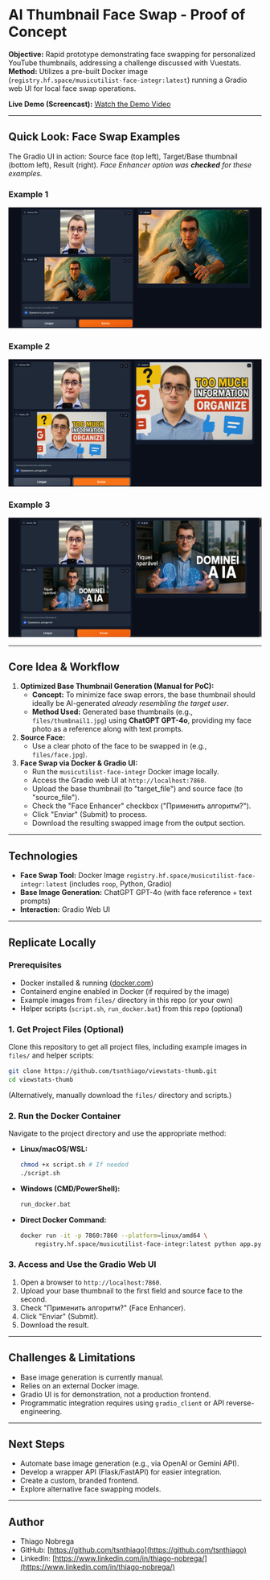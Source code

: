 # AI Thumbnail Face Swap - Proof of Concept

**Objective:** Rapid prototype demonstrating face swapping for personalized YouTube thumbnails, addressing a challenge discussed with Vuestats.  
**Method:** Utilizes a pre-built Docker image (`registry.hf.space/musicutilist-face-integr:latest`) running a Gradio web UI for local face swap operations.

**Live Demo (Screencast):** [Watch the Demo Video](./files/ViewStats%20-%20Video.mp4)

---

## Quick Look: Face Swap Examples

The Gradio UI in action: Source face (top left), Target/Base thumbnail (bottom left), Result (right).
*Face Enhancer option was **checked** for these examples.*

### Example 1

![Example 1](./files/print.png)

### Example 2

![Example 2](./files/print2.png)

### Example 3

![Example 3](./files/print3.png)

---

## Core Idea & Workflow

1. **Optimized Base Thumbnail Generation (Manual for PoC):**
    - **Concept:** To minimize face swap errors, the base thumbnail should ideally be AI-generated *already resembling the target user*.
    - **Method Used:** Generated base thumbnails (e.g., `files/thumbnail1.jpg`) using **ChatGPT GPT-4o**, providing my face photo as a reference along with text prompts.
2. **Source Face:**  
    - Use a clear photo of the face to be swapped in (e.g., `files/face.jpg`).
3. **Face Swap via Docker & Gradio UI:**
    - Run the `musicutilist-face-integr` Docker image locally.
    - Access the Gradio web UI at `http://localhost:7860`.
    - Upload the base thumbnail (to "target_file") and source face (to "source_file").
    - Check the "Face Enhancer" checkbox ("Применить алгоритм?").
    - Click "Enviar" (Submit) to process.
    - Download the resulting swapped image from the output section.

---

## Technologies

- **Face Swap Tool:** Docker Image `registry.hf.space/musicutilist-face-integr:latest` (includes `roop`, Python, Gradio)
- **Base Image Generation:** ChatGPT GPT-4o (with face reference + text prompts)
- **Interaction:** Gradio Web UI

---

## Replicate Locally

### Prerequisites

- Docker installed & running ([docker.com](https://www.docker.com/products/docker-desktop/))
- Containerd engine enabled in Docker (if required by the image)
- Example images from `files/` directory in this repo (or your own)
- Helper scripts (`script.sh`, `run_docker.bat`) from this repo (optional)

### 1. Get Project Files (Optional)

Clone this repository to get all project files, including example images in `files/` and helper scripts:
```bash
git clone https://github.com/tsnthiago/viewstats-thumb.git
cd viewstats-thumb
```
(Alternatively, manually download the `files/` directory and scripts.)

### 2. Run the Docker Container

Navigate to the project directory and use the appropriate method:

*   **Linux/macOS/WSL:**
    ```bash
    chmod +x script.sh # If needed
    ./script.sh
    ```
*   **Windows (CMD/PowerShell):**
    ```cmd
    run_docker.bat
    ```
*   **Direct Docker Command:**
    ```bash
    docker run -it -p 7860:7860 --platform=linux/amd64 \
        registry.hf.space/musicutilist-face-integr:latest python app.py
    ```

### 3. Access and Use the Gradio Web UI

1.  Open a browser to `http://localhost:7860`.
2.  Upload your base thumbnail to the first field and source face to the second.
3.  Check "Применить алгоритм?" (Face Enhancer).
4.  Click "Enviar" (Submit).
5.  Download the result.

---

## Challenges & Limitations

- Base image generation is currently manual.
- Relies on an external Docker image.
- Gradio UI is for demonstration, not a production frontend.
- Programmatic integration requires using `gradio_client` or API reverse-engineering.

---

## Next Steps

- Automate base image generation (e.g., via OpenAI or Gemini API).
- Develop a wrapper API (Flask/FastAPI) for easier integration.
- Create a custom, branded frontend.
- Explore alternative face swapping models.

---

## Author
*   Thiago Nobrega
*   GitHub: [https://github.com/tsnthiago](https://github.com/tsnthiago)
*   LinkedIn: [https://www.linkedin.com/in/thiago-nobrega/](https://www.linkedin.com/in/thiago-nobrega/)

